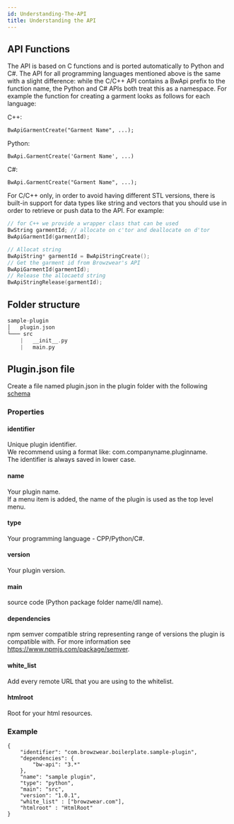```yaml
---
id: Understanding-The-API
title: Understanding the API
---
```


## API Functions
The API is based on C functions and is ported automatically to Python and C#.
The API for all programming languages mentioned above is the same with a slight difference:  while the C/C++ API contains a BwApi prefix to the function name, the Python and C# APIs both treat this as a namespace. 
For example the function for creating a garment looks as follows for each language:

C++:
```
BwApiGarmentCreate("Garment Name", ...);
```
Python:
```
BwApi.GarmentCreate('Garment Name', ...)
```
C#:
```
BwApi.GarmentCreate("Garment Name", ...);
```

For C/C++ only, in order to avoid having different STL versions, there is built-in support for data types like string and vectors that you should use in order to retrieve or push data to the API.
For example:
<!--DOCUSAURUS_CODE_TABS-->

<!--C++-->
```cpp
// for C++ we provide a wrapper class that can be used
BwString garmentId; // allocate on c'tor and deallocate on d'tor
BwApiGarmentId(garmentId);
```
<!--C-->
```cpp
// Allocat string
BwApiString* garmentId = BwApiStringCreate();
// Get the garment id from Browzwear's API
BwApiGarmentId(garmentId);
// Release the allocaetd string
BwApiStringRelease(garmentId);
```

<!--END_DOCUSAURUS_CODE_TABS-->

## Folder structure

```c
sample-plugin
│   plugin.json    
└─── src
    |   __init__.py
    |   main.py
```

## Plugin.json file

Create a file named plugin.json in the plugin folder with the following <a href="https://gitlab.com/browzwear/share/open-platform/client-api/-/blob/master/BWPlugin/schema/api/plugin_manifest.json" target="_blank">schema</a>

### Properties
#### identifier
Unique plugin identifier. <br>
We recommend using a format like: com.companyname.pluginname. <br>
The identifier is always saved in lower case. <br>
 
#### name
Your plugin name. <br>
If a menu item is added, the name of the plugin is used as the top level menu.

#### type
Your programming language - CPP/Python/C#.

#### version
Your plugin version.

#### main
source code (Python package folder name/dll name).
    
#### dependencies
npm semver compatible string representing range of versions the plugin is compatible with. 
For more information see https://www.npmjs.com/package/semver.

#### white_list
Add every remote URL that you are using to the whitelist.

#### htmlroot
Root for your html resources.

### Example
```
{
	"identifier": "com.browzwear.boilerplate.sample-plugin",
    "dependencies": {
    	"bw-api": "3.*"
    },
	"name": "sample plugin",
	"type": "python",
	"main": "src",
	"version": "1.0.1",
	"white_list" : ["browzwear.com"],
	"htmlroot" : "HtmlRoot"
}
```


